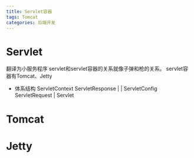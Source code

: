 ```yaml
---
title: Servlet容器
tags: Tomcat
categories: 后端开发
---
```


# Servlet
翻译为小服务程序
servlet和servlet容器的关系就像子弹和枪的关系。
servlet容器有Tomcat、Jetty
* 体系结构
ServletContext      ServletResponse
    |                   |
ServletConfig   ServletRequest
              |
           Servlet


# Tomcat

# Jetty